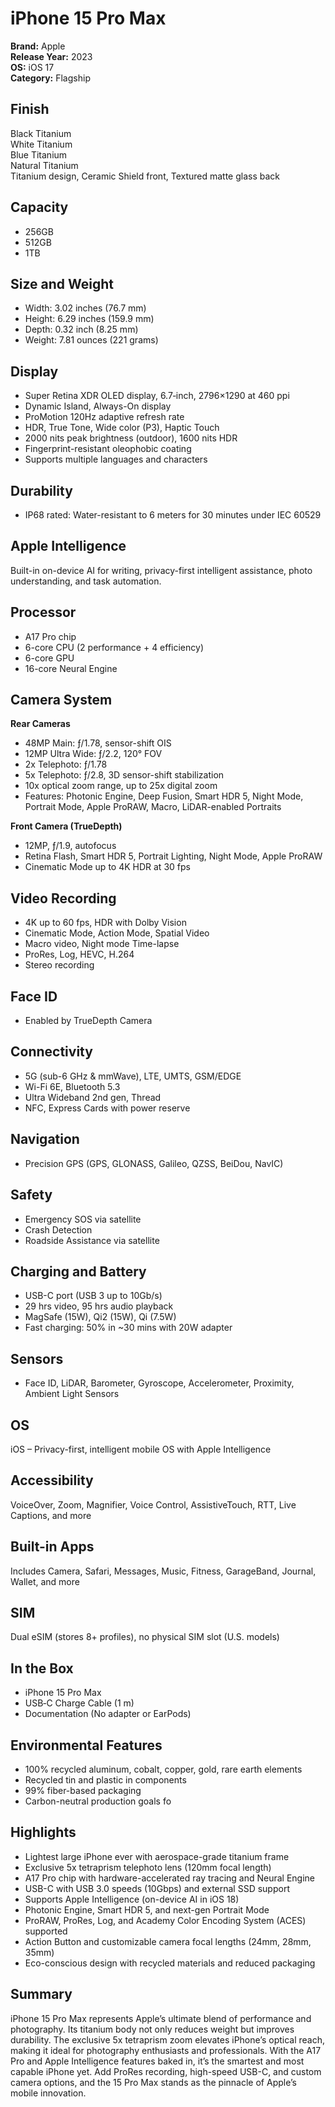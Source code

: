 # iPhone 15 Pro Max

**Brand:** Apple  
**Release Year:** 2023  
**OS:** iOS 17  
**Category:** Flagship

## Finish
Black Titanium  
White Titanium  
Blue Titanium  
Natural Titanium  
Titanium design, Ceramic Shield front, Textured matte glass back

## Capacity
- 256GB
- 512GB
- 1TB

## Size and Weight
- Width: 3.02 inches (76.7 mm)
- Height: 6.29 inches (159.9 mm)
- Depth: 0.32 inch (8.25 mm)
- Weight: 7.81 ounces (221 grams)

## Display
- Super Retina XDR OLED display, 6.7‑inch, 2796×1290 at 460 ppi
- Dynamic Island, Always-On display
- ProMotion 120Hz adaptive refresh rate
- HDR, True Tone, Wide color (P3), Haptic Touch
- 2000 nits peak brightness (outdoor), 1600 nits HDR
- Fingerprint-resistant oleophobic coating
- Supports multiple languages and characters

## Durability
- IP68 rated: Water-resistant to 6 meters for 30 minutes under IEC 60529

## Apple Intelligence
Built-in on-device AI for writing, privacy-first intelligent assistance, photo understanding, and task automation.

## Processor
- A17 Pro chip
- 6-core CPU (2 performance + 4 efficiency)
- 6-core GPU
- 16-core Neural Engine

## Camera System
**Rear Cameras**
- 48MP Main: ƒ/1.78, sensor-shift OIS
- 12MP Ultra Wide: ƒ/2.2, 120° FOV
- 2x Telephoto: ƒ/1.78
- 5x Telephoto: ƒ/2.8, 3D sensor-shift stabilization
- 10x optical zoom range, up to 25x digital zoom
- Features: Photonic Engine, Deep Fusion, Smart HDR 5, Night Mode, Portrait Mode, Apple ProRAW, Macro, LiDAR-enabled Portraits

**Front Camera (TrueDepth)**
- 12MP, ƒ/1.9, autofocus
- Retina Flash, Smart HDR 5, Portrait Lighting, Night Mode, Apple ProRAW
- Cinematic Mode up to 4K HDR at 30 fps

## Video Recording
- 4K up to 60 fps, HDR with Dolby Vision
- Cinematic Mode, Action Mode, Spatial Video
- Macro video, Night mode Time-lapse
- ProRes, Log, HEVC, H.264
- Stereo recording

## Face ID
- Enabled by TrueDepth Camera

## Connectivity
- 5G (sub-6 GHz & mmWave), LTE, UMTS, GSM/EDGE
- Wi-Fi 6E, Bluetooth 5.3
- Ultra Wideband 2nd gen, Thread
- NFC, Express Cards with power reserve

## Navigation
- Precision GPS (GPS, GLONASS, Galileo, QZSS, BeiDou, NavIC)

## Safety
- Emergency SOS via satellite
- Crash Detection
- Roadside Assistance via satellite

## Charging and Battery
- USB-C port (USB 3 up to 10Gb/s)
- 29 hrs video, 95 hrs audio playback
- MagSafe (15W), Qi2 (15W), Qi (7.5W)
- Fast charging: 50% in ~30 mins with 20W adapter

## Sensors
- Face ID, LiDAR, Barometer, Gyroscope, Accelerometer, Proximity, Ambient Light Sensors

## OS
iOS – Privacy-first, intelligent mobile OS with Apple Intelligence

## Accessibility
VoiceOver, Zoom, Magnifier, Voice Control, AssistiveTouch, RTT, Live Captions, and more

## Built-in Apps
Includes Camera, Safari, Messages, Music, Fitness, GarageBand, Journal, Wallet, and more

## SIM
Dual eSIM (stores 8+ profiles), no physical SIM slot (U.S. models)

## In the Box
- iPhone 15 Pro Max
- USB‑C Charge Cable (1 m)
- Documentation (No adapter or EarPods)

## Environmental Features
- 100% recycled aluminum, cobalt, copper, gold, rare earth elements
- Recycled tin and plastic in components
- 99% fiber-based packaging
- Carbon-neutral production goals fo

## Highlights
- Lightest large iPhone ever with aerospace-grade titanium frame
- Exclusive 5x tetraprism telephoto lens (120mm focal length)
- A17 Pro chip with hardware-accelerated ray tracing and Neural Engine
- USB-C with USB 3.0 speeds (10Gbps) and external SSD support
- Supports Apple Intelligence (on-device AI in iOS 18)
- Photonic Engine, Smart HDR 5, and next-gen Portrait Mode
- ProRAW, ProRes, Log, and Academy Color Encoding System (ACES) supported
- Action Button and customizable camera focal lengths (24mm, 28mm, 35mm)
- Eco-conscious design with recycled materials and reduced packaging

## Summary
iPhone 15 Pro Max represents Apple’s ultimate blend of performance and photography. Its titanium body not only reduces weight but improves durability. The exclusive 5x tetraprism zoom elevates iPhone’s optical reach, making it ideal for photography enthusiasts and professionals. With the A17 Pro and Apple Intelligence features baked in, it’s the smartest and most capable iPhone yet. Add ProRes recording, high-speed USB-C, and custom camera options, and the 15 Pro Max stands as the pinnacle of Apple’s mobile innovation.